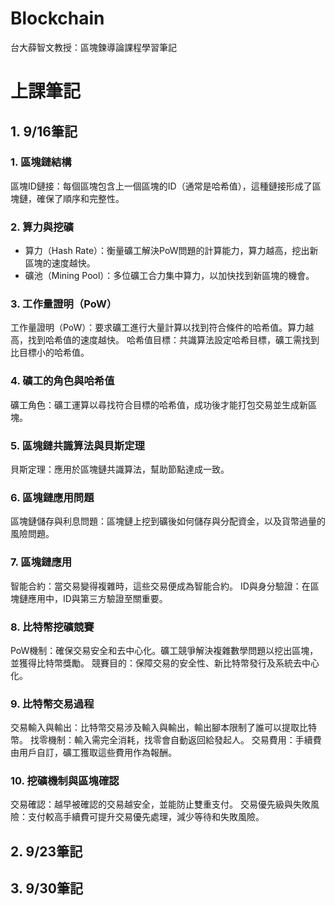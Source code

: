 # Blockchain
台大薛智文教授：區塊鍊導論課程學習筆記

# 上課筆記

## 1. 9/16筆記

### 1. 區塊鏈結構
區塊ID鏈接：每個區塊包含上一個區塊的ID（通常是哈希值），這種鏈接形成了區塊鏈，確保了順序和完整性。
### 2. 算力與挖礦
* 算力（Hash Rate）：衡量礦工解決PoW問題的計算能力，算力越高，挖出新區塊的速度越快。
* 礦池（Mining Pool）：多位礦工合力集中算力，以加快找到新區塊的機會。
### 3. 工作量證明（PoW）
工作量證明（PoW）：要求礦工進行大量計算以找到符合條件的哈希值。算力越高，找到哈希值的速度越快。
哈希值目標：共識算法設定哈希目標，礦工需找到比目標小的哈希值。
### 4. 礦工的角色與哈希值
礦工角色：礦工運算以尋找符合目標的哈希值，成功後才能打包交易並生成新區塊。
### 5. 區塊鏈共識算法與貝斯定理
貝斯定理：應用於區塊鏈共識算法，幫助節點達成一致。
### 6. 區塊鏈應用問題
區塊鏈儲存與利息問題：區塊鏈上挖到礦後如何儲存與分配資金，以及貨幣過量的風險問題。
### 7. 區塊鏈應用
智能合約：當交易變得複雜時，這些交易便成為智能合約。
ID與身分驗證：在區塊鏈應用中，ID與第三方驗證至關重要。
### 8. 比特幣挖礦競賽
PoW機制：確保交易安全和去中心化。礦工競爭解決複雜數學問題以挖出區塊，並獲得比特幣獎勵。
競賽目的：保障交易的安全性、新比特幣發行及系統去中心化。
### 9. 比特幣交易過程
交易輸入與輸出：比特幣交易涉及輸入與輸出，輸出腳本限制了誰可以提取比特幣。
找零機制：輸入需完全消耗，找零會自動返回給發起人。
交易費用：手續費由用戶自訂，礦工獲取這些費用作為報酬。
### 10. 挖礦機制與區塊確認
交易確認：越早被確認的交易越安全，並能防止雙重支付。
交易優先級與失敗風險：支付較高手續費可提升交易優先處理，減少等待和失敗風險。

## 2. 9/23筆記

## 3. 9/30筆記
